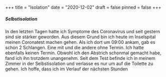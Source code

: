 +++
title = "Isolation"
date = "2020-12-02"
draft = false
pinned = false
+++
##### Selbstisolation

In den letzten Tagen hatte ich Symptome des Coronavirus und seit gestern sind sie stärker geworden. Aus diesem Grund bin ich heute im Inselspital meinen Coronatest machen gehen. Als ich dort um 09:00 ankam, gab es schon 2 Schlangen. Eine mit und die andere ohne Termin. Ich hatte ebenfalls keinen Termin. Obwohl ich den Abstrich schonmal gemacht habe, fand ich ihn trotzdem unangenehm. Seit dem Test befinde ich in meinem Zimmer in der Selbstisolation und verlasse es nur um auf die Toilette zu gehen. Ich hoffe, dass ich im Verlauf der nächsten Stunden